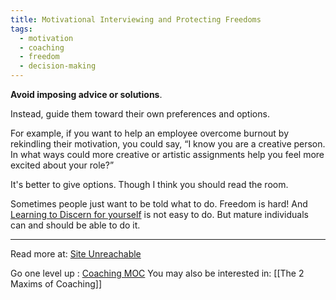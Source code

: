 ```yaml
---
title: Motivational Interviewing and Protecting Freedoms
tags:
  - motivation
  - coaching
  - freedom
  - decision-making
---
```

**Avoid imposing advice or solutions**. 

Instead, guide them toward their own preferences and options. 

For example, if you want to help an employee overcome burnout by rekindling their motivation, you could say, “I know you are a creative person. In what ways could more creative or artistic assignments help you feel more excited about your role?”

It's better to give options. Though I think you should read the room.

Sometimes people just want to be told what to do. Freedom is hard! And [Learning to Discern for yourself](Notes/Learning%20to%20Discern%20for%20yourself.md) is not easy to do. But mature individuals can and should be able to do it.

----

Read more at: [Site Unreachable](https://www.scienceofpeople.com/motivational-interview-techniques/)

Go one level up : [Coaching MOC](Maps/Coaching%20MOC.md)
You may also be interested in: [[The 2 Maxims of Coaching]]